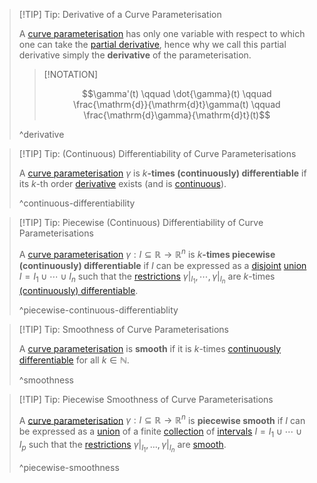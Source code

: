 >[!TIP] Tip: Derivative of a Curve Parameterisation
>
>A [curve parameterisation](../Curve%20Parameterisation.md) has only one variable with respect to which one can take the [partial derivative](../../Real%20Vector%20Functions/Differentiation/Partial%20Derivatives%20of%20Real%20Vector%20Functions.md), hence why we call this partial derivative simply the **derivative** of the parameterisation.
>
>>[!NOTATION]
>>
>>$$\gamma'(t) \qquad \dot{\gamma}(t) \qquad \frac{\mathrm{d}}{\mathrm{d}t}\gamma(t) \qquad \frac{\mathrm{d}\gamma}{\mathrm{d}t}(t)$$
>>
>
>^derivative
>

>[!TIP] Tip: (Continuous) Differentiability of Curve Parameterisations
>
>A [curve parameterisation](../Curve%20Parameterisation.md) $\gamma$ is $k$**-times (continuously) differentiable** if its $k$-th order [derivative](Differentiability%20of%20Curve%20Parameterisations.md#^derivative) exists (and is [continuous](../../Real%20Vector%20Functions/Continuity%20of%20Real%20Vector%20Functions.md)).
>
>^continuous-differentiability
>

>[!TIP] Tip: Piecewise (Continuous) Differentiability of Curve Parameterisations
>
>A [curve parameterisation](../Curve%20Parameterisation.md) $\gamma: I \subseteq \mathbb{R} \to \mathbb{R}^n$ is $k$**-times piecewise (continuously) differentiable** if $I$ can be expressed as a [disjoint](../../../../Set%20Theory/Disjoint%20Sets.md) [union](../../../../Set%20Theory/Operations%20with%20Sets/Union.md) $I = I_1 \cup \cdots \cup I_n$ such that the [restrictions](../../../Functions/Restriction.md) $\gamma \big|_{I_1}, \cdots, \gamma \big|_{I_n}$ are $k$-times [(continuously) differentiable](Differentiability%20of%20Curve%20Parameterisations.md#^continuous-differentiability).
>
>^piecewise-continuous-differentiablity
>

>[!TIP] Tip: Smoothness of Curve Parameterisations
>
>A [curve parameterisation](../Curve%20Parameterisation.md) is **smooth** if it is $k$-times [continuously differentiable](Differentiability%20of%20Curve%20Parameterisations.md) for all $k \in \mathbb{N}$.
>
>^smoothness
>

>[!TIP] Tip: Piecewise Smoothness of Curve Parameterisations
>
>A [curve parameterisation](../Curve%20Parameterisation.md) $\gamma: I \subseteq \mathbb{R} \to \mathbb{R}^n$ is **piecewise smooth** if $I$ can be expressed as a [union](../../../../Set%20Theory/Collections/Union%20of%20a%20Collection.md) of a finite [collection](../../../../Set%20Theory/Collections/Collection.md) of [intervals](../../../../Set%20Theory/Ordering/Intervals.md) $I = I_1 \cup \cdots \cup I_p$ such that the [restrictions](../../../Functions/Restriction.md) $\gamma \big|_{I_1}, \ldots, \gamma \big|_{I_n}$ are [smooth](Differentiability%20of%20Curve%20Parameterisations.md#^smoothness).
>
>^piecewise-smoothness
>